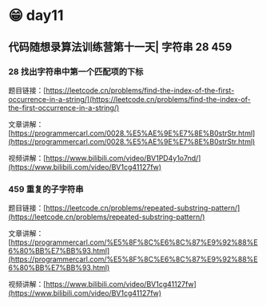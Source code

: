 # 😁 day11

## 代码随想录算法训练营第十一天| 字符串 28 459

### 28 找出字符串中第一个匹配项的下标

题目链接：[https://leetcode.cn/problems/find-the-index-of-the-first-occurrence-in-a-string/](https://leetcode.cn/problems/find-the-index-of-the-first-occurrence-in-a-string/)

文章讲解：[https://programmercarl.com/0028.%E5%AE%9E%E7%8E%B0strStr.html](https://programmercarl.com/0028.%E5%AE%9E%E7%8E%B0strStr.html)

视频讲解：[https://www.bilibili.com/video/BV1PD4y1o7nd/](https://www.bilibili.com/video/BV1cg41127fw)

### 459 重复的子字符串

题目链接：[https://leetcode.cn/problems/repeated-substring-pattern/](https://leetcode.cn/problems/repeated-substring-pattern/)

文章讲解：[https://programmercarl.com/%E5%8F%8C%E6%8C%87%E9%92%88%E6%80%BB%E7%BB%93.html](https://programmercarl.com/%E5%8F%8C%E6%8C%87%E9%92%88%E6%80%BB%E7%BB%93.html)

视频讲解：[https://www.bilibili.com/video/BV1cg41127fw](https://www.bilibili.com/video/BV1cg41127fw)
